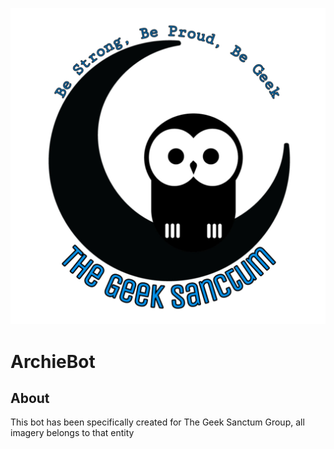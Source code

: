 ![alt text]( https://github.com/hyperioxx/ArchieBot/blob/master/assets/geeksanctum.jpg "Logo Title Text 1")

# ArchieBot

## About 

This bot has been specifically created for The Geek Sanctum Group, all imagery belongs to that entity 